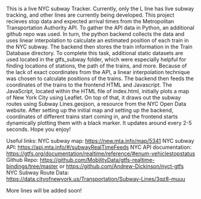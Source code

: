 This is a live NYC subway Tracker. Currently, only the L line has live subway tracking, and other lines are currently being developed. This project recieves stop data and expected arrival times from the Metropolitan Transportation Authority API. To gather the API data in Python, an additional github repo was used. In turn, the python backend collects the data and uses linear interpolation to calculate an estimated position of each train in the NYC subway. The backend then stores the train information in the Train Database directory. To complete this task, additional static datasets are used located in the gtfs_subway folder, which were especially helpful for finding locations of stations, the path of the trains, and more. Because of the lack of exact coordinates from the API, a linear interpolation technique was chosen to calculate positions of the trains. The backend then feeds the coordinates of the trains to the frontend HTML and Javascript. The JavaScript, located within the HTML file of index.html, initially plots a map of New York City using Leaflet. On top of that, it draws out the subway routes using Subway Lines.geojson, a resource from the NYC Open Data website. After setting up the initial map and setting up the backend, coordinates of different trains start coming in, and the frontend starts dynamically plotting them with a black marker. It updates around every 2-5 seconds. Hope you enjoy!

Useful links:
NYC subway map: https://new.mta.info/map/5341
NYC subway API: https://api.mta.info/#/subwayRealTimeFeeds
NYC API documentation: https://gtfs.org/documentation/realtime/reference/#enum-vehiclestopstatus
Github Repo: https://github.com/MobilityData/gtfs-realtime-bindings/tree/master or https://github.com/Andrew-Dickinson/nyct-gtfs
NYC Subway Route Data: https://data.cityofnewyork.us/Transportation/Subway-Lines/3qz8-muuu

More lines will be added soon!
